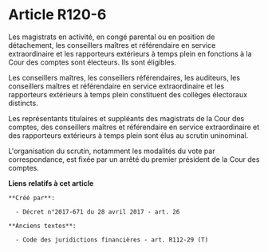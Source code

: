 # Article R120-6

Les magistrats en activité, en congé parental ou en position de détachement, les conseillers maîtres et référendaire en
service extraordinaire et les rapporteurs extérieurs à temps plein en fonctions à la Cour des comptes sont électeurs. Ils
sont éligibles.

Les conseillers maîtres, les conseillers référendaires, les auditeurs, les conseillers maîtres et référendaire en service
extraordinaire et les rapporteurs extérieurs à temps plein constituent des collèges électoraux distincts.

Les représentants titulaires et suppléants des magistrats de la Cour des comptes, des conseillers maîtres et référendaire en
service extraordinaire et des rapporteurs extérieurs à temps plein sont élus au scrutin uninominal.

L'organisation du scrutin, notamment les modalités du vote par correspondance, est fixée par un arrêté du premier président
de la Cour des comptes.

**Liens relatifs à cet article**

	**Créé par**:

	  - Décret n°2017-671 du 28 avril 2017 - art. 26

	**Anciens textes**:

	  - Code des juridictions financières - art. R112-29 (T)
